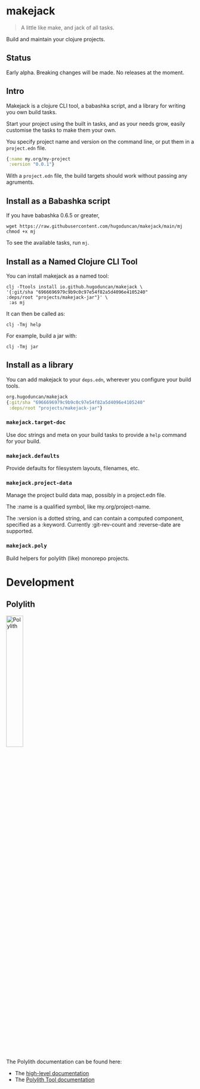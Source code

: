 # makejack

> A little like make, and jack of all tasks.

Build and maintain your clojure projects.

## Status

Early alpha. Breaking changes will be made. No releases at the moment.

## Intro

Makejack is a clojure CLI tool, a babashka script, and a library for
writing you own build tasks.

Start your project using the built in tasks, and as your needs grow,
easily customise the tasks to make them your own.

You specify project name and version on the command line, or put them in
a `project.edn` file.

``` clojure
{:name my.org/my-project
 :version "0.0.1"}
```

With a `project.edn` file, the build targets should work without
passing any agruments.


## Install as a Babashka script

If you have babashka 0.6.5 or greater,

``` shell
wget https://raw.githubusercontent.com/hugoduncan/makejack/main/mj
chmod +x mj
```

To see the available tasks, run `mj`.

## Install as a Named Clojure CLI Tool

You can install makejack as a named tool:

``` shell
clj -Ttools install io.github.hugoduncan/makejack \
'{:git/sha "6966696979c9b9c0c97e54f82a5d4096e4105240"
:deps/root "projects/makejack-jar"}' \
 :as mj
```

It can then be called as:

``` shell
clj -Tmj help
```

For example, build a jar with:

``` shell
clj -Tmj jar
```


## Install as a library

You can add makejack to your `deps.edn`, wherever you configure your
build tools.

```clojure
org.hugoduncan/makejack
{:git/sha "6966696979c9b9c0c97e54f82a5d4096e4105240"
 :deps/root "projects/makejack-jar"}
```

### `makejack.target-doc`

Use doc strings and meta on your build tasks to provide a `help` command
for your build.

### `makejack.defaults`

Provide defaults for filesystem layouts, filenames, etc.

### `makejack.project-data`

Manage the project build data map, possibly in a project.edn file.

The :name is a qualified symbol, like my.org/project-name.

The :version is a dotted string, and can contain a computed component,
specified as a :keyword.  Currently :git-rev-count and :reverse-date are
supported.

### `makejack.poly`

Build helpers for polylith (like) monorepo projects.


# Development

## Polylith

<img src="logo.png" width="30%" alt="Polylith" id="logo">

The Polylith documentation can be found here:

- The [high-level documentation](https://polylith.gitbook.io/polylith)
- The [Polylith Tool documentation](https://github.com/polyfy/polylith)
